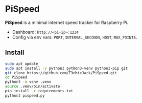 # PiSpeed

**PiSpeed** is a minimal internet speed tracker for Raspberry Pi.

- Dashboard: `http://<pi-ip>:1234`
- Config via env vars: `PORT`, `INTERVAL_SECONDS`, `HOST`, `MAX_POINTS`.

## Install

```bash
sudo apt update
sudo apt install -y python3 python3-venv python3-pip git
git clone https://github.com/T3chieJack/PiSpeed.git
cd PiSpeed
python3 -m venv .venv
source .venv/bin/activate
pip install -r requirements.txt
python3 pispeed.py
